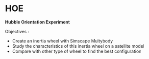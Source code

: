 # HOE
<b>Hubble Orientation Experiment</b>

Objectives :
- Create an inertia wheel with Simscape Multybody
- Study the characteristics of this inertia wheel on a satellite model
- Compare with other type of wheel to find the best configuration
